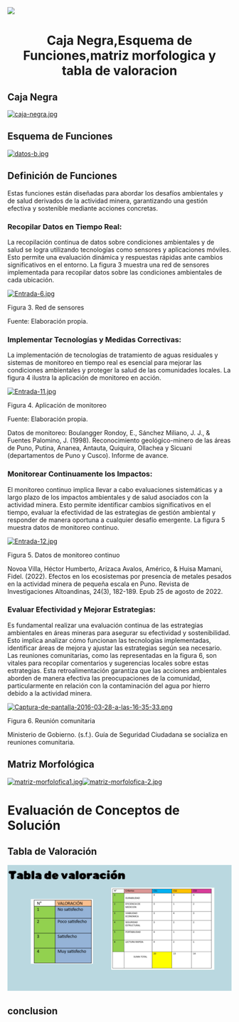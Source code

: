 <p align="left">
  <img src="https://semanadelcannabis.cayetano.edu.pe/assets/img/logo-upch.png" width="200">
  <h1 align="center">Caja Negra,Esquema de Funciones,matriz morfologica y tabla de valoracion </h1>
</p>

## Caja Negra

[![caja-negra.jpg](https://i.postimg.cc/HxzS7cNb/caja-negra.jpg)](https://postimg.cc/0M6GTQPN)

## Esquema de Funciones

[![datos-b.jpg](https://i.postimg.cc/4ytQQYL8/datos-b.jpg)](https://postimg.cc/dZsCqVKd)



## Definición de Funciones

Estas funciones están diseñadas para abordar los desafíos ambientales y de salud derivados de la actividad minera, garantizando una gestión efectiva y sostenible mediante acciones concretas.

### Recopilar Datos en Tiempo Real:

La recopilación continua de datos sobre condiciones ambientales y de salud se logra utilizando tecnologías como sensores y aplicaciones móviles. Esto permite una evaluación dinámica y respuestas rápidas ante cambios significativos en el entorno. La figura 3 muestra una red de sensores implementada para recopilar datos sobre las condiciones ambientales de cada ubicación.

[![Entrada-6.jpg](https://i.postimg.cc/sxjL6nKX/Entrada-6.jpg)](https://postimg.cc/5YrpjShd)

Figura 3. Red de sensores

Fuente: Elaboración propia.

### Implementar Tecnologías y Medidas Correctivas:

La implementación de tecnologías de tratamiento de aguas residuales y sistemas de monitoreo en tiempo real es esencial para mejorar las condiciones ambientales y proteger la salud de las comunidades locales. La figura 4 ilustra la aplicación de monitoreo en acción.

[![Entrada-11.jpg](https://i.postimg.cc/cLq6X68j/Entrada-11.jpg)](https://postimg.cc/CzNFKh7H)

Figura 4. Aplicación de monitoreo

Fuente: Elaboración propia.

Datos de monitoreo: Boulangger Rondoy, E., Sánchez Miliano, J. J., & Fuentes Palomino, J. (1998). Reconocimiento geológico-minero de las áreas de Puno, Putina, Ananea, Antauta, Quiquira, Ollachea y Sicuani (departamentos de Puno y Cusco). Informe de avance.

### Monitorear Continuamente los Impactos:

El monitoreo continuo implica llevar a cabo evaluaciones sistemáticas y a largo plazo de los impactos ambientales y de salud asociados con la actividad minera. Esto permite identificar cambios significativos en el tiempo, evaluar la efectividad de las estrategias de gestión ambiental y responder de manera oportuna a cualquier desafío emergente. La figura 5 muestra datos de monitoreo continuo.

[![Entrada-12.jpg](https://i.postimg.cc/gkmycYDf/Entrada-12.jpg)](https://postimg.cc/9zgwJHsp)

Figura 5. Datos de monitoreo continuo

Novoa Villa, Héctor Humberto, Arizaca Avalos, Américo, & Huisa Mamani, Fidel. (2022). Efectos en los ecosistemas por presencia de metales pesados en la actividad minera de pequeña escala en Puno. Revista de Investigaciones Altoandinas, 24(3), 182-189. Epub 25 de agosto de 2022.

### Evaluar Efectividad y Mejorar Estrategias:

Es fundamental realizar una evaluación continua de las estrategias ambientales en áreas mineras para asegurar su efectividad y sostenibilidad. Esto implica analizar cómo funcionan las tecnologías implementadas, identificar áreas de mejora y ajustar las estrategias según sea necesario. Las reuniones comunitarias, como las representadas en la figura 6, son vitales para recopilar comentarios y sugerencias locales sobre estas estrategias. Esta retroalimentación garantiza que las acciones ambientales aborden de manera efectiva las preocupaciones de la comunidad, particularmente en relación con la contaminación del agua por hierro debido a la actividad minera.

[![Captura-de-pantalla-2016-03-28-a-las-16-35-33.png](https://i.postimg.cc/DfLdKx9p/Captura-de-pantalla-2016-03-28-a-las-16-35-33.png)](https://postimg.cc/HjW7w9sb)

Figura 6. Reunión comunitaria

Ministerio de Gobierno. (s.f.). Guía de Seguridad Ciudadana se socializa en reuniones comunitaria.

## Matriz Morfológica
[![matriz-morfolofica1.jpg](https://i.postimg.cc/C1gLHJFW/matriz-morfolofica1.jpg)](https://postimg.cc/7CKkq3JV)[![matriz-morfolofica-2.jpg](https://i.postimg.cc/cJMNZWSb/matriz-morfolofica-2.jpg)](https://postimg.cc/v1BKLpDr)
# Evaluación de Conceptos de Solución

## Tabla de Valoración
![](https://github.com/lucero-zamora/Grupo3-FdD/blob/main/FdD/IMAGENES/datos%20b.jpg)
## conclusion
